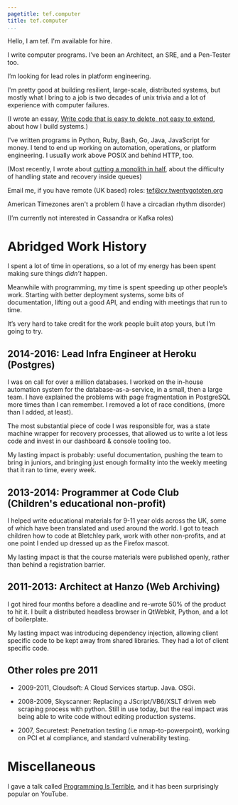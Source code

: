 ```yaml
---
pagetitle: tef.computer
title: tef.computer
...
```


Hello, I am tef. I'm available for hire. 

I write computer programs. I’ve been an Architect, an SRE, and a Pen-Tester too.

I’m looking for lead roles in platform engineering.

I'm pretty good at building resilient, large-scale, distributed systems, but mostly what I bring to a job is two decades of unix trivia and a lot of experience with computer failures.

(I wrote an essay, <a href="https://programmingisterrible.com/post/139222674273/write-code-that-is-easy-to-delete-not-easy-to">Write code that is easy to delete, not easy to extend</a>, about how I build systems.)

I've written programs in Python, Ruby, Bash, Go, Java, JavaScript for money. I tend to end up working on automation, operations, or platform engineering. I usually work above POSIX and behind HTTP, too.

(Most recently, I wrote about <a href="https://programmingisterrible.com/post/162346490883/how-do-you-cut-a-monolith-in-half">cutting a monolith in half</a>, about the difficulty of handling state and recovery inside queues)

Email me, if you have remote (UK based) roles: tef@cv.twentygototen.org

American Timezones aren't a problem (I have a circadian rhythm disorder)

(I’m currently not interested in Cassandra or Kafka roles)

# Abridged Work History

I spent a lot of time in operations, so a lot of my energy has been spent making sure things *didn’t* happen. 

Meanwhile with programming, my time is spent speeding up other people’s work. Starting with better deployment systems, some bits of documentation, lifting out a good API, and ending with meetings that run to time.

It’s very hard to take credit for the work people built atop yours, but I’m going to try.

## 2014-2016: Lead Infra Engineer at Heroku (Postgres)

I was on call for over a million databases. I worked on the in-house automation system for the database-as-a-service, in a small, then a large team. I have explained the problems with page fragmentation in PostgreSQL more times than I can remember. I removed a lot of race conditions, (more than I added, at least).

The most substantial piece of code I was responsible for, was a state machine wrapper for recovery processes, that allowed us to write a lot less code and invest in our dashboard & console tooling too. 

My lasting impact is probably: useful documentation, pushing the team to bring in juniors, and bringing just enough formality into the weekly meeting that it ran to time, every week.

## 2013-2014: Programmer at Code Club (Children's educational non-profit)

I helped write educational materials for 9-11 year olds across the UK, some of which have been translated and used around the world. I got to teach children how to code at Bletchley park, work with other non-profits, and at one point I ended up dressed up as the Firefox mascot.

My lasting impact is that the course materials were published openly, rather than behind a registration barrier.

## 2011-2013: Architect at Hanzo (Web Archiving)

I got hired four months before a deadline and re-wrote 50% of the product to hit it. I built a distributed headless browser in QtWebkit, Python, and a lot of boilerplate. 

My lasting impact was introducing dependency injection, allowing client specific code to be kept away from shared libraries. They had a lot of client specific code.

## Other roles pre 2011

- 2009-2011, Cloudsoft: A Cloud Services startup. Java. OSGi. 

- 2008-2009, Skyscanner: Replacing a JScript/VB6/XSLT driven web scraping process with python. Still in use today, but the real impact was being able to write code without editing production systems.

- 2007, Securetest:  Penetration testing (i.e nmap-to-powerpoint), working on PCI et al compliance, and standard vulnerability testing.

# Miscellaneous

I gave a talk called <a href="https://youtube.com/watch?v=csyL9EC0S0c">Programming Is Terrible</a>, and it has been surprisingly popular on YouTube.
